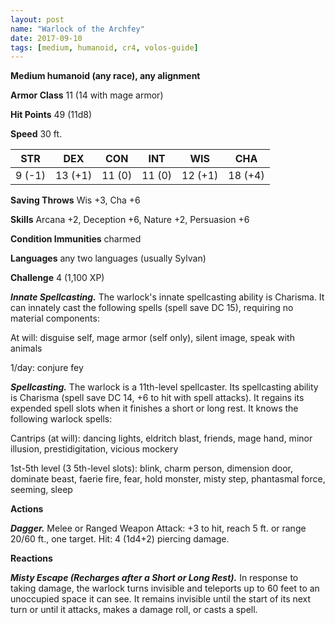 ```yaml
---
layout: post
name: "Warlock of the Archfey"
date: 2017-09-10
tags: [medium, humanoid, cr4, volos-guide]
---
```


**Medium humanoid (any race), any alignment**

**Armor Class** 11 (14 with mage armor)

**Hit Points** 49 (11d8)

**Speed** 30 ft.

|   STR   |   DEX   |   CON   |   INT   |   WIS   |   CHA   |
|:-----:|:-----:|:-----:|:-----:|:-----:|:-----:|
| 9 (-1) | 13 (+1) | 11 (0) | 11 (0) | 12 (+1) | 18 (+4) |

**Saving Throws** Wis +3, Cha +6

**Skills** Arcana +2, Deception +6, Nature +2, Persuasion +6

**Condition Immunities** charmed

**Languages** any two languages (usually Sylvan)

**Challenge** 4 (1,100 XP)

***Innate Spellcasting.*** The warlock's innate spellcasting ability is Charisma. It can innately cast the following spells (spell save DC 15), requiring no material components:

At will: disguise self, mage armor (self only), silent image, speak with animals

1/day: conjure fey

***Spellcasting.*** The warlock is a 11th-level spellcaster. Its spellcasting ability is Charisma (spell save DC 14, +6 to hit with spell attacks). It regains its expended spell slots when it finishes a short or long rest. It knows the following warlock spells:

Cantrips (at will): dancing lights, eldritch blast, friends, mage hand, minor illusion, prestidigitation, vicious mockery

1st-5th level (3 5th-level slots): blink, charm person, dimension door, dominate beast, faerie fire, fear, hold monster, misty step, phantasmal force, seeming, sleep

**Actions**

***Dagger.*** Melee or Ranged Weapon Attack: +3 to hit, reach 5 ft. or range 20/60 ft., one target. Hit: 4 (1d4+2) piercing damage.

**Reactions**

***Misty Escape (Recharges after a Short or Long Rest).*** In response to taking damage, the warlock turns invisible and teleports up to 60 feet to an unoccupied space it can see. It remains invisible until the start of its next turn or until it attacks, makes a damage roll, or casts a spell.

